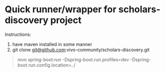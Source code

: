 # Quick runner/wrapper for scholars-discovery project

Instructions:
1) have maven installed in some manner
2) git clone git@github.com:vivo-community/scholars-discovery.git 

> mvn spring-boot:run -Dspring-boot.run.profiles=dev -Dspring-boot.run.config.location=../

